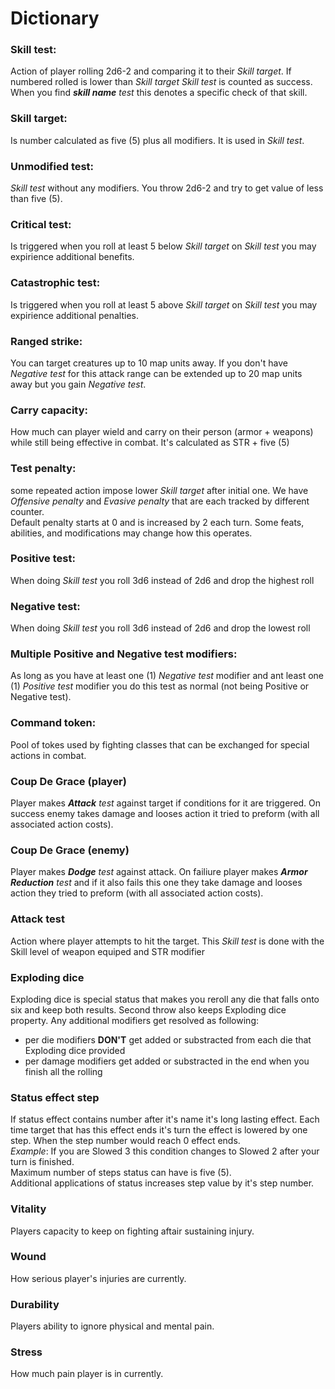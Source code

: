 # Dictionary

<!-- ### Skill check:

action of rolling 2d6 - 2 (modified by Gate tyranny and oppression) and comparing it to their skill gate. If result is lower check succeeds. -->

### Skill test:

Action of player rolling 2d6-2 and comparing it to their *Skill target*. If numbered rolled is lower than *Skill target* *Skill test* is counted as success.  
When you find ***skill name*** *test* this denotes a specific check of that skill.

<!-- ### Skill gate:

value of five (5) modified by all affecting modifiers (proficiencies) and stat scores. -->

### Skill target:  
 
Is number calculated as five (5) plus all modifiers. It is used in *Skill test*.

### Unmodified test:

*Skill test* without any modifiers. You throw 2d6-2 and try to get value of less than five (5).

### Critical test:

Is triggered when you roll at least 5 below *Skill target* on *Skill test* you may expirience additional benefits.

### Catastrophic test:

Is triggered when you roll at least 5 above *Skill target* on *Skill test* you may expirience additional penalties.

### Ranged strike:

You can target creatures up to 10 map units away. If you don't have *Negative test* for this attack range can be extended up to 20 map units away but you gain *Negative test*.

### Carry capacity:

How much can player wield and carry on their person (armor + weapons) while still being effective in combat. It's calculated as STR + five (5)

### Test penalty:

some repeated action impose lower *Skill target* after initial one. We have *Offensive penalty* and *Evasive penalty* that are each tracked by different counter.  
Default penalty starts at 0 and is increased by 2 each turn. Some feats, abilities, and modifications may change how this operates.

### Positive test:

When doing *Skill test* you roll 3d6 instead of 2d6 and drop the highest roll

### Negative test:

When doing *Skill test* you roll 3d6 instead of 2d6 and drop the lowest roll  

### Multiple Positive and Negative test modifiers:

As long as you have at least one (1) *Negative test* modifier and ant least one (1) *Positive test* modifier you do this test as normal (not being Positive or Negative test).

### Command token:

Pool of tokes used by fighting classes that can be exchanged for special actions in combat.

### Coup De Grace (player)

Player makes ***Attack*** *test* against target if conditions for it are triggered. On success enemy takes damage and looses action it tried to preform (with all associated action costs).

### Coup De Grace (enemy)

Player makes ***Dodge*** *test* against attack. On failiure player makes ***Armor Reduction*** *test* and if it also fails this one they take damage and looses action they tried to preform (with all associated action costs).

### Attack test

Action where player attempts to hit the target. This *Skill test* is done with the Skill level of weapon equiped and STR modifier

### Exploding dice

Exploding dice is special status that makes you reroll any die that falls onto six and keep both results. Second throw also keeps Exploding dice property. Any additional modifiers get resolved as following:
- per die modifiers **DON'T** get added or substracted from each die that Exploding dice provided
- per damage modifiers get added or substracted in the end when you finish all the rolling

### Status effect step

If status effect contains number after it's name it's long lasting effect. Each time target that has this effect ends it's turn the effect is lowered by one step. When the step number would reach 0 effect ends.  
*Example*: If you are Slowed 3 this condition changes to Slowed 2 after your turn is finished.  
Maximum number of steps status can have is five (5).  
Additional applications of status increases step value by it's step number.

### Vitality

Players capacity to keep on fighting aftair sustaining injury.

### Wound

How serious player's injuries are currently.

### Durability

Players ability to ignore physical and mental pain.

### Stress

How much pain player is in currently.